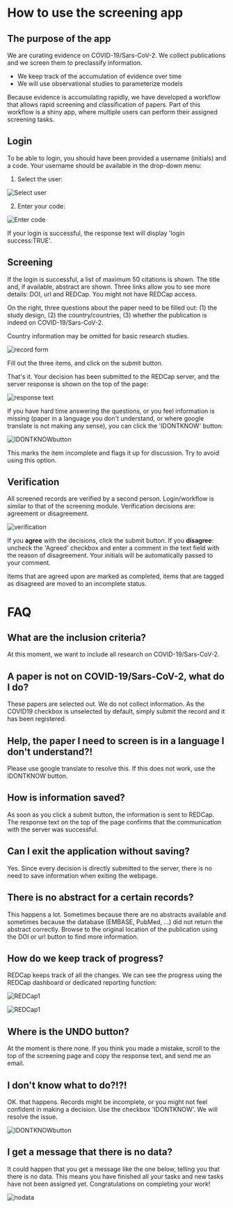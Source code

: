 # How to use the screening app

## The purpose of the app
We are curating evidence on COVID-19/Sars-CoV-2. We collect publications and we screen them to preclassify information. 

* We keep track of the accumulation of evidence over time
* We will use observational studies to parameterize models

Because evidence is accumulating rapidly, we have developed a workflow that allows rapid screening and classification of papers. Part of this workflow is a shiny app, where multiple users can perform their assigned screening tasks. 

## Login
To be able to login, you should have been provided a username (initials) and a code. Your username should be available in the drop-down menu:

1. Select the user:

![Select user](images/select_user.png)

2. Enter your code:

![Enter code](images/login_success.png)

If your login is successful, the response text will display 'login success:TRUE'.
 
## Screening

If the login is successful, a list of maximum 50 citations is shown. The title and, if available, abstract are shown. Three links allow you to see more details: DOI, url and REDCap. You might not have REDCap access. 

On the right, three questions about the paper need to be filled out: (1) the study design, (2) the country/countries, (3) whether the publication is indeed on COVID-19/Sars-CoV-2.

Country information may be omitted for basic research studies.

![record form](images/record_form.png)

Fill out the three items, and click on the submit button.

That's it. Your decision has been submitted to the REDCap server, and the server response is shown on the top of the page:

 ![response text](images/response_text.png)
 
If you have hard time answering the questions, or you feel information is missing (paper in a language you don't understand, or where google translate is not making any sense), you can click the 'IDONTKNOW' button:

![IDONTKNOWbutton](images/idontknow.png)

This marks the item incomplete and flags it up for discussion. Try to avoid using this option.

## Verification

All screened records are verified by a second person. Login/workflow is similar to that of the screening module. Verification decisions are: agreement or disagreement. 

![verification](images/verify_recordform.png)

If you **agree** with the decisions, click the submit button. If you **disagree**: uncheck the 'Agreed' checkbox and enter a comment in the text field with the reason of disagreement. Your initials will be automatically passed to your comment. 

Items that are agreed upon are marked as completed, items that are tagged as disagreed are moved to an incomplete status. 

# FAQ
## What are the inclusion criteria?
At this moment, we want to include all research on COVID-19/Sars-CoV-2. 

## A paper is not on COVID-19/Sars-CoV-2, what do I do?
These papers are selected out. We do not collect information. As the COVID19 checkbox is unselected by default, simply submit the record and it has been registered.

## Help, the paper I need to screen is in a language I don't understand?!
Please use google translate to resolve this. If this does not work, use the IDONTKNOW button.

## How is information saved?
As soon as you click a submit button, the information is sent to REDCap. The response text on the top of the page confirms that the communication with the server was successful. 

## Can I exit the application without saving?
Yes. Since every decision is directly submitted to the server, there is no need to save information when exiting the webpage.

## There is no abstract for a certain records?
This happens a lot. Sometimes because there are no abstracts available and sometimes because the database (EMBASE, PubMed, ...) did not return the abstract correctly. Browse to the original location of the publication using the DOI or url button to find more information. 

## How do we keep track of progress?
REDCap keeps track of all the changes. We can see the progress using the REDCap dashboard or dedicated reporting function:

![REDCap1](images/REDCap_progress.png)

![REDCap1](images/REDCap_progress2.png)

## Where is the UNDO button?
At the moment is there none. If you think you made a mistake, scroll to the top of the screening page and copy the response text, and send me an email. 

## I don't know what to do?!?!
OK. that happens. Records might be incomplete, or you might not feel confident in making a decision. Use the checkbox 'IDONTKNOW'. We will resolve the issue.

![IDONTKNOWbutton](images/idontknow.png)

## I get a message that there is no data?
It could happen that you get a message like the one below, telling you that there is no data. This means you have finished all your tasks and new tasks have not been assigned yet. Congratulations on completing your work!

![nodata](images/nodatatoshow.png)


